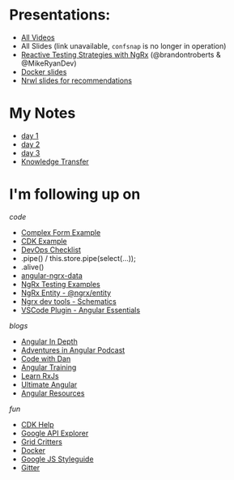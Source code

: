 # Presentations:
* [All Videos](https://nitayneeman.com/posts/all-talks-from-ng-conf-2018/)
* All Slides (link unavailable, `confsnap` is no longer in operation)
* [Reactive Testing Strategies with NgRx](https://brandonroberts.github.io/ngrx-ngconf-2018/ngrx-testing/assets/player/KeynoteDHTMLPlayer.html) (@brandontroberts & @MikeRyanDev)
* [Docker slides](http://codewithdan.me/ng-containers)
* [Nrwl slides for recommendations](https://drive.google.com/drive/folders/13OnVqbFvz-w-dDc2FQ9_Yv2eXmrhBl5X)

# My Notes
* [day 1](https://tgrux.github.io/presentations/ngConf-2018/notes/NG-Conf-Day-1-41818)
* [day 2](https://tgrux.github.io/presentations/ngConf-2018/notes/NG-Conf-Day-2-41918)
* [day 3](https://tgrux.github.io/presentations/ngConf-2018/notes/NgConf-Day-3-42018)
* [Knowledge Transfer](https://tgrux.github.io/presentations/ngConf-2018/knowledge-transfer/ngConf2018)

# I'm following up on
*code*
* [Complex Form Example](https://github.com/nscarlyon/dnd)
* [CDK Example](https://github.com/EladBezalel/ngconf-cdk-workshop)
* [DevOps Checklist](https://drive.google.com/drive/folders/13OnVqbFvz-w-dDc2FQ9_Yv2eXmrhBl5X)
* .pipe() / this.store.pipe(select(…)); 
* .alive()
* [angular-ngrx-data](https://github.com/johnpapa/angular-ngrx-data)
* [NgRx Testing Examples](https://github.com/ngrx/platform)
* [NgRx Entity - @ngrx/entity](https://medium.com/ngrx/introducing-ngrx-entity-598176456e15)
* [Ngrx dev tools - Schematics](https://blog.angular.io/schematics-an-introduction-dc1dfbc2a2b2)
* [VSCode Plugin - Angular Essentials](https://marketplace.visualstudio.com/items?itemName=johnpapa.angular-essentials)


*blogs*
* [Angular In Depth](blog.angularindepth.com)
* [Adventures in Angular Podcast](https://devchat.tv/adv-in-angular)
* [Code with Dan](http://blog.codewithdan.com)
* [Angular Training](http://blog.angulartraining.com)
* [Learn RxJs](http://rxmarbles.com/)
* [Ultimate Angular](https://ultimateangular.com/)
* [Angular Resources](angular.io/resources)


*fun*
* [CDK Help](https://github.com/angular/material2/blob/master/CONTRIBUTING.md)
* [Google API Explorer](https://developers.google.com/apis-explorer)
* [Grid Critters](https://gridcritters.com)
* [Docker](https://store.docker.com/editions/community/docker-ce-desktop-mac)
* [Google JS Styleguide](https://google.github.io/styleguide/jsguide.html)
* [Gitter](gitter.im/angular/angular)